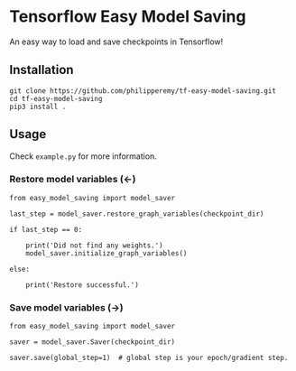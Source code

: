 # Tensorflow Easy Model Saving
An easy way to load and save checkpoints in Tensorflow!

## Installation
```
git clone https://github.com/philipperemy/tf-easy-model-saving.git
cd tf-easy-model-saving
pip3 install .
```

## Usage

Check `example.py` for more information.

### Restore model variables  (<-)

```
from easy_model_saving import model_saver

last_step = model_saver.restore_graph_variables(checkpoint_dir)

if last_step == 0:

    print('Did not find any weights.')
    model_saver.initialize_graph_variables()
    
else:

    print('Restore successful.')
```

### Save model variables (->)

```
from easy_model_saving import model_saver

saver = model_saver.Saver(checkpoint_dir)

saver.save(global_step=1)  # global step is your epoch/gradient step.
```
